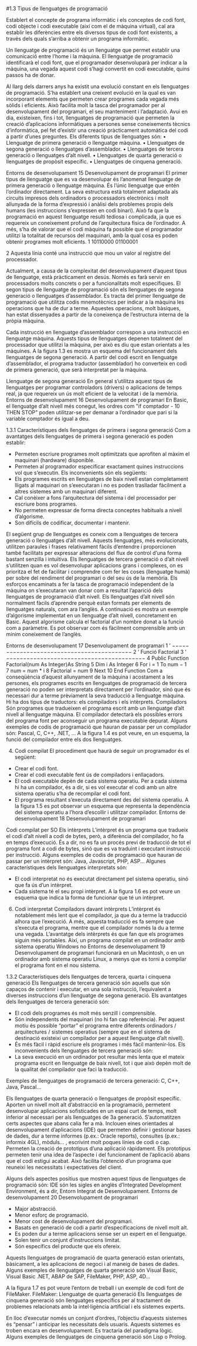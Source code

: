 #1.3 Tipus de llenguatges de programació

Establert el concepte de programa informàtic i els conceptes de codi font, codi
objecte i codi executable (així com el de màquina virtual), cal ara establir les
diferències entre els diversos tipus de codi font existents, a través dels quals
s’arriba a obtenir un programa informàtic.

Un llenguatge de programació és un llenguatge que permet establir una
comunicació entre l’home i la màquina. El llenguatge de programació
identificarà el codi font, que el programador desenvoluparà per indicar a la
màquina, una vegada aquest codi s’hagi convertit en codi executable, quins
passos ha de donar.

Al llarg dels darrers anys ha existit una evolució constant en els llenguatges de
programació. S’ha establert una creixent evolució en la qual es van incorporant
elements que permeten crear programes cada vegada més sòlids i eficients. Això
facilita molt la tasca del programador per al desenvolupament del programari, el
seu manteniment i l’adaptació. Avui en dia, existeixen, fins i tot, llenguatges de
programació que permeten la creació d’aplicacions informàtiques a persones sense
coneixements tècnics d’informàtica, pel fet d’existir una creació pràcticament
automàtica del codi a partir d’unes preguntes.
Els diferents tipus de llenguatges són:
• Llenguatge de primera generació o llenguatge màquina.
• Llenguatges de segona generació o llenguatges d’assemblador.
• Llenguatges de tercera generació o llenguatges d’alt nivell.
• Llenguatges de quarta generació o llenguatges de propòsit específic.
• Llenguatges de cinquena generació.

Entorns de desenvolupament 15 Desenvolupament de programari
El primer tipus de llenguatge que es va desenvolupar és l’anomenat
llenguatge de primera generació o llenguatge màquina. És l’únic
llenguatge que entén l’ordinador directament.
La seva estructura està totalment adaptada als circuits impresos dels ordinadors
o processadors electrònics i molt allunyada de la forma d’expressió i anàlisi dels
problemes propis dels humans (les instruccions s’expressen en codi binari). Això
fa que la programació en aquest llenguatge resulti tediosa i complicada, ja que
es requereix un coneixement profund de l’arquitectura física de l’ordinador. A
més, s’ha de valorar que el codi màquina fa possible que el programador utilitzi la
totalitat de recursos del maquinari, amb la qual cosa es poden obtenir programes
molt eficients.
1 10110000 01100001

2 Aquesta línia conté una instrucció que mou un valor al registre del processador.

Actualment, a causa de la complexitat del desenvolupament d’aquest tipus de
llenguatge, està pràcticament en desús. Només es farà servir en processadors molts
concrets o per a funcionalitats molt específiques.
El segon tipus de llenguatge de programació són els llenguatges de segona
generació o llenguatges d’assemblador. Es tracta del primer llenguatge de
programació que utilitza codis mnemotècnics per indicar a la màquina les
operacions que ha de dur a terme. Aquestes operacions, molt bàsiques, han
estat dissenyades a partir de la coneixença de l’estructura interna de la pròpia
màquina.

Cada instrucció en llenguatge d’assemblador correspon a una instrucció en llenguatge
màquina. Aquests tipus de llenguatges depenen totalment del processador
que utilitzi la màquina, per això es diu que estan orientats a les màquines.
A la figura 1.3 es mostra un esquema del funcionament dels llenguatges de segona
generació. A partir del codi escrit en llenguatge d’assemblador, el programa
traductor (assemblador) ho converteix en codi de primera generació, que serà
interpretat per la màquina.

Llenguatge de segona generació
En general s’utilitza aquest tipus de llenguatges per programar controladors
(drivers) o aplicacions de temps real, ja que requereix un ús molt eficient de la
velocitat i de la memòria.
Entorns de desenvolupament 16 Desenvolupament de programari
En Basic, el llenguatge d’alt
nivell més conegut, les
ordres com "if comptador - 10 THEN STOP" poden
utilitzar-se per demanar a
l’ordinador que pari si la
variable comptador és igual
a deu.

1.3.1 Característiques dels llenguatges de primera i segona
generació
Com a avantatges dels llenguatges de primera i segona generació es poden establir:
* Permeten escriure programes molt optimitzats que aprofiten al màxim el
maquinari (hardware) disponible.
* Permeten al programador especificar exactament quines instruccions vol
que s’executin.
Els inconvenients són els següents:
* Els programes escrits en llenguatges de baix nivell estan completament
lligats al maquinari on s’executaran i no es poden traslladar fàcilment a altres
sistemes amb un maquinari diferent.
* Cal conèixer a fons l’arquitectura del sistema i del processador per escriure
bons programes.
* No permeten expressar de forma directa conceptes habituals a nivell d’algorisme.
* Son difícils de codificar, documentar i mantenir.

El següent grup de llenguatges es coneix com a llenguatges de
tercera generació o llenguatges d’alt nivell. Aquests llenguatges, més
evolucionats, utilitzen paraules i frases relativament fàcils d’entendre i
proporcionen també facilitats per expressar alteracions del flux de control
d’una forma bastant senzilla i intuïtiva.
Els llenguatges de tercera generació o d’alt nivell s’utilitzen quan es vol desenvolupar
aplicacions grans i complexes, on es prioritza el fet de facilitar i comprendre
com fer les coses (llenguatge humà) per sobre del rendiment del programari o del
seu ús de la memòria.
Els esforços encaminats a fer la tasca de programació independent de la màquina
on s’executaran van donar com a resultat l’aparició dels llenguatges de programació
d’alt nivell.
Els llenguatges d’alt nivell són normalment fàcils d’aprendre perquè estan formats
per elements de llenguatges naturals, com ara l’anglès. A continuació es mostra
un exemple d’algorisme implementat en un llenguatge d’alt nivell, concretament
en Basic. Aquest algorisme calcula el factorial d’un nombre donat a la funció
com a paràmetre. Es pot observar com és fàcilment comprensible amb un mínim
coneixement de l’anglès.

Entorns de desenvolupament 17 Desenvolupament de programari
1 ’ −−−−−−−−−−−−−−−−−−−−−−−−−−−−−−−−−−−−−−−−−−
2 ’ Funció Factorial
3 ’ −−−−−−−−−−−−−−−−−−−−−−−−−−−−−−−−−−−−−−−−−
4 Public Function Factorial(num As Integer)As String
5 Dim i As Integer
6 For i = 1 To num − 1
7 num = num * i
8 Factorial = num
9 Next
10 End Function
Com a conseqüència d’aquest allunyament de la màquina i acostament a les persones,
els programes escrits en llenguatges de programació de tercera generació
no poden ser interpretats directament per l’ordinador, sinó que és necessari dur
a terme prèviament la seva traducció a llenguatge màquina. Hi ha dos tipus de
traductors: els compiladors i els intèrprets.
Compiladors
Són programes que tradueixen el programa escrit amb un llenguatge d’alt nivell
al llenguatge màquina. El compilador detectarà els possibles errors del programa
font per aconseguir un programa executable depurat.
Alguns exemples de codis de programació que hauran de passar per un compilador
són: Pascal, C, C++, .NET, ...
A la figura 1.4 es pot veure, en un esquema, la funció del compilador entre els dos
llenguatges.

4. Codi compilat
El procediment que haurà de seguir un programador és el següent:
* Crear el codi font.
* Crear el codi executable fent ús de compiladors i enllaçadors.
* El codi executable depèn de cada sistema operatiu. Per a cada sistema hi
ha un compilador, és a dir, si es vol executar el codi amb un altre sistema
operatiu s’ha de recompilar el codi font.
* El programa resultant s’executa directament des del sistema operatiu.
A la figura 1.5 es pot observar un esquema que representa la dependència del
sistema operatiu a l’hora d’escollir i utilitzar compilador.
Entorns de desenvolupament 18 Desenvolupament de programari

Codi compilat per SO
Els intèrprets
L’intèrpret és un programa que tradueix el codi d’alt nivell a codi de bytes, però, a
diferència del compilador, ho fa en temps d’execució. És a dir, no es fa un procés
previ de traducció de tot el programa font a codi de bytes, sinó que es va traduint
i executant instrucció per instrucció.
Alguns exemples de codis de programació que hauran de passar per un intèrpret
són: Java, Javascript, PHP, ASP...
Algunes característiques dels llenguatges interpretats són:
* El codi interpretat no és executat directament pel sistema operatiu, sinó que
fa ús d’un intèrpret.
* Cada sistema té el seu propi intèrpret.
A la figura 1.6 es pot veure un esquema que indica la forma de funcionar que té
un intèrpret.

6. Codi interpretat
Compiladors davant intèrprets
L’intèrpret és notablement més lent que el compilador, ja que du a terme la
traducció alhora que l’execució. A més, aquesta traducció es fa sempre que
s’executa el programa, mentre que el compilador només la du a terme una vegada.
L’avantatge dels intèrprets és que fan que els programes siguin més portables.
Així, un programa compilat en un ordinador amb sistema operatiu Windows no
Entorns de desenvolupament 19 Desenvolupament de programari
funcionarà en un Macintosh, o en un ordinador amb sistema operatiu Linux, a
menys que es torni a compilar el programa font en el nou sistema.

1.3.2 Característiques dels llenguatges de tercera, quarta i cinquena
generació
Els llenguatges de tercera generació són aquells que són capaços de contenir
i executar, en una sola instrucció, l’equivalent a diverses instruccions d’un
llenguatge de segona generació.
Els avantatges dels llenguatges de tercera generació són:
* El codi dels programes és molt més senzill i comprensible.
* Són independents del maquinari (no hi fan cap referència). Per aquest motiu
és possible “portar” el programa entre diferents ordinadors / arquitectures
/ sistemes operatius (sempre que en el sistema de destinació existeixi un
compilador per a aquest llenguatge d’alt nivell).
* És més fàcil i ràpid escriure els programes i més fàcil mantenir-los.
Els inconvenients dels llenguatges de tercera generació són:
* La seva execució en un ordinador pot resultar més lenta que el mateix
programa escrit en llenguatge de baix nivell, tot i que això depèn molt de la
qualitat del compilador que faci la traducció.

Exemples de llenguatges de programació de tercera generació: C, C++, Java,
Pascal...

Els llenguatges de quarta generació o llenguatges de propòsit específic.
Aporten un nivell molt alt d’abstracció en la programació, permetent
desenvolupar aplicacions sofisticades en un espai curt de temps, molt inferior
al necessari per als llenguatges de 3a generació.
S’automatitzen certs aspectes que abans calia fer a mà. Inclouen eines orientades
al desenvolupament d’aplicacions (IDE) que permeten definir i gestionar bases de
dades, dur a terme informes (p.ex.: Oracle reports), consultes (p.ex.: informix
4GL), mòduls... , escrivint molt poques línies de codi o cap.
Permeten la creació de prototipus d’una aplicació ràpidament. Els prototipus
permeten tenir una idea de l’aspecte i del funcionament de l’aplicació abans que
el codi estigui acabat. Això facilita l’obtenció d’un programa que reuneixi les
necessitats i expectatives del client.

Alguns dels aspectes positius que mostren aquest tipus de llenguatges de programació
són:
IDE són les sigles en anglès
d’Integrated Development
Environment, és a dir,
Entorn Integrat de
Desenvolupament.
Entorns de desenvolupament 20 Desenvolupament de programari
* Major abstracció.
* Menor esforç de programació.
* Menor cost de desenvolupament del programari.
* Basats en generació de codi a partir d’especificacions de nivell molt alt.
* Es poden dur a terme aplicacions sense ser un expert en el llenguatge.
* Solen tenir un conjunt d’instruccions limitat.
* Són específics del producte que els ofereix.

Aquests llenguatges de programació de quarta generació estan orientats, bàsicament,
a les aplicacions de negoci i al maneig de bases de dades.
Alguns exemples de llenguatges de quarta generació són Visual Basic, Visual
Basic .NET, ABAP de SAP, FileMaker, PHP, ASP, 4D...

A la figura 1.7 es pot veure l’entorn de treball i un exemple de codi font de
FileMaker.
FileMaker: Llenguatge de quarta generació
Els llenguatges de cinquena generació són llenguatges específics per al
tractament de problemes relacionats amb la intel·ligència artificial i els
sistemes experts.

En lloc d’executar només un conjunt d’ordres, l’objectiu d’aquests sistemes és
“pensar” i anticipar les necessitats dels usuaris. Aquests sistemes es troben encara
en desenvolupament. Es tractaria del paradigma lògic.
Alguns exemples de llenguatges de cinquena generació són Lisp o Prolog.
